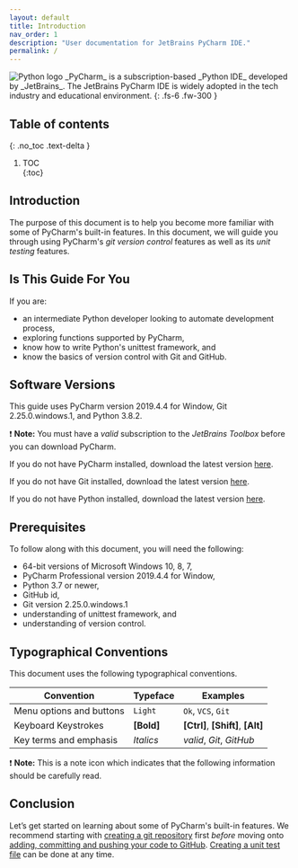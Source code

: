 ```yaml
---
layout: default
title: Introduction
nav_order: 1
description: "User documentation for JetBrains PyCharm IDE."
permalink: /
---
```


<img src="https://upload.wikimedia.org/wikipedia/commons/thumb/a/a1/PyCharm_Logo.svg/96px-PyCharm_Logo.svg.png" alt="Python logo">
_PyCharm_ is a subscription-based _Python IDE_ developed by _JetBrains_. The JetBrains PyCharm IDE is widely adopted in the tech industry and educational environment.
{: .fs-6 .fw-300 }


## Table of contents	
{: .no_toc .text-delta }	
1. TOC	
{:toc}

## Introduction
The purpose of this document is to help you become more familiar with some of PyCharm's built-in features. In this document, we will guide you through using PyCharm's _git version control_ features as well as its _unit testing_ features.

## Is This Guide For You
If you are:
* an intermediate Python developer looking to automate development process,
* exploring functions supported by PyCharm,
* know how to write Python's unittest framework, and
* know the basics of version control with Git and GitHub.

## Software Versions
This guide uses PyCharm version 2019.4.4 for Window, Git 2.25.0.windows.1, and Python 3.8.2.

❗ **Note:** You must have a _valid_ subscription to the _JetBrains Toolbox_ before you can download PyCharm.

If you do not have PyCharm installed, download the latest version [here](https://www.jetbrains.com/pycharm/download/#section=windows).

If you do not have Git installed, download the latest version [here](https://git-scm.com/download/win).

If you do not have Python installed, download the latest version [here](https://www.python.org/downloads/).




## Prerequisites
To follow along with this document, you will need the following:
* 64-bit versions of Microsoft Windows 10, 8, 7,
* PyCharm Professional version 2019.4.4 for Window,
* Python 3.7 or newer,
* GitHub id,
* Git version 2.25.0.windows.1
* understanding of unittest framework, and
* understanding of version control.

## Typographical Conventions
This document uses the following typographical conventions.

| **Convention** | **Typeface** | **Examples** |
| -------------- | ------------ | ------------ |
| Menu options and buttons | ```Light``` | ```Ok```, ```VCS```, ```Git```|
| Keyboard Keystrokes | **[Bold]** | **[Ctrl]**, **[Shift]**, **[Alt]** |
| Key terms and emphasis | _Italics_ | _valid_, _Git_, _GitHub_ |

❗ **Note:** This is a note icon which indicates that the following information should be carefully read.

## Conclusion
Let’s get started on learning about some of PyCharm's built-in features. We recommend starting with [creating a git repository](https://dlee.ca/user-documentation/docs/task1/) first _before_ moving onto [adding, committing and pushing your code to GitHub](https://dlee.ca/user-documentation/docs/task3/). [Creating a unit test file](https://dlee.ca/user-documentation/docs/task2/) can be done at any time.
